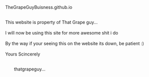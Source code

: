  TheGrapeGuyBuisness.github.io

 <br>This website is property of That Grape guy...</br>
 <br>I will now be using this site for more awesome shit i do </br>
 <br>By the way if your seeing this on the website its down, be patient :)‎ </br>
 <br>Yours Scincerely <p></p></br>
&emsp;&emsp;thatgrapeguy...
